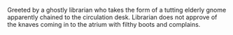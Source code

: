 Greeted by a ghostly librarian who takes the form of a tutting elderly gnome apparently chained to the circulation desk. Librarian does not approve of the knaves coming in to the atrium with filthy boots and complains. 